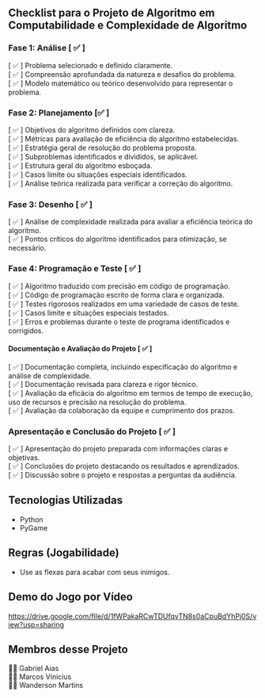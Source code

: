 

## Checklist para o Projeto de Algoritmo em Computabilidade e Complexidade de Algoritmo

### Fase 1: Análise [ ✅ ] 

[ ✅ ] Problema selecionado e definido claramente.  
[ ✅ ]  Compreensão aprofundada da natureza e desafios do problema.  
[ ✅ ] Modelo matemático ou teórico desenvolvido para representar o problema.  

### Fase 2: Planejamento [✅ ] 

 [ ✅ ] Objetivos do algoritmo definidos com clareza.  
 [ ✅ ] Métricas para avaliação de eficiência do algoritmo estabelecidas.  
 [ ✅ ] Estratégia geral de resolução do problema proposta.  
 [ ✅ ] Subproblemas identificados e divididos, se aplicável.  
 [ ✅ ] Estrutura geral do algoritmo esboçada.  
 [ ✅ ] Casos limite ou situações especiais identificados.  
 [ ✅ ] Análise teórica realizada para verificar a correção do algoritmo.  
 
 ### Fase 3: Desenho [ ✅ ] 

 [ ✅ ] Análise de complexidade realizada para avaliar a eficiência teórica do algoritmo.  
 [ ✅ ] Pontos críticos do algoritmo identificados para otimização, se necessário.  

### Fase 4: Programação e Teste [ ✅ ] 

[ ✅ ] Algoritmo traduzido com precisão em código de programação.  
[ ✅ ] Código de programação escrito de forma clara e organizada.  
[ ✅ ]  Testes rigorosos realizados em uma variedade de casos de teste.  
[ ✅ ] Casos limite e situações especiais testados.  
[ ✅ ] Erros e problemas durante o teste de programa identificados e corrigidos.  

#### Documentação e Avaliação do Projeto [ ✅ ] 

 [ ✅ ] Documentação completa, incluindo especificação do algoritmo e análise de complexidade.  
 [ ✅ ] Documentação revisada para clareza e rigor técnico.  
 [ ✅ ] Avaliação da eficácia do algoritmo em termos de tempo de execução, uso de recursos e precisão na resolução do problema.  
 [ ✅ ] Avaliação da colaboração da equipe e cumprimento dos prazos.

### Apresentação e Conclusão do Projeto [ ✅ ] 
[ ✅ ] Apresentação do projeto preparada com informações claras e objetivas.  
[ ✅ ] Conclusões do projeto destacando os resultados e aprendizados.  
[ ✅ ] Discussão sobre o projeto e respostas a perguntas da audiência.

## Tecnologias Utilizadas
- Python
- PyGame

## Regras (Jogabilidade)
- Use as flexas para acabar com seus inimigos.

## Demo do Jogo por Vídeo
https://drive.google.com/file/d/1fWPakaRCwTDUfqvTN8s0aCpuBdYhPj0S/view?usp=sharing

## Membros desse Projeto
🙎‍♂ Gabriel Aias  
🙎‍♂ Marcos Vinicius  
🙎‍♂ Wanderson Martins  

